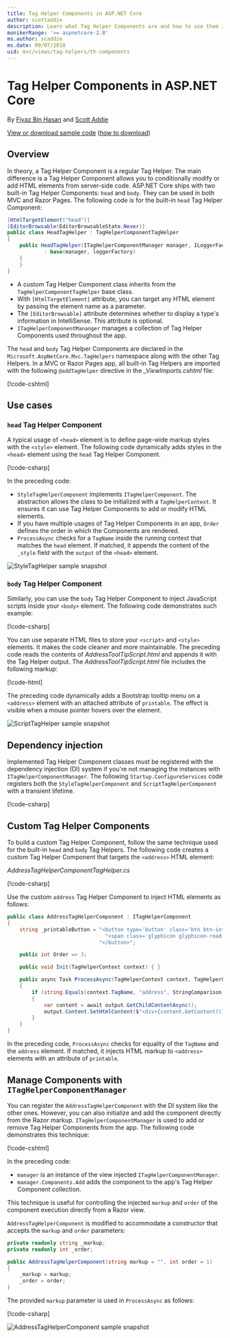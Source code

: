 ```yaml
---
title: Tag Helper Components in ASP.NET Core
author: scottaddie
description: Learn what Tag Helper Components are and how to use them in ASP.NET Core.
monikerRange: '>= aspnetcore-2.0'
ms.author: scaddie
ms.date: 09/07/2018
uid: mvc/views/tag-helpers/th-components
---
```

# Tag Helper Components in ASP.NET Core

By [Fiyaz Bin Hasan](https://github.com/fiyazbinhasan) and [Scott Addie](https://twitter.com/Scott_Addie)

[View or download sample code](https://github.com/aspnet/Docs/tree/master/aspnetcore/mvc/views/tag-helpers/th-components/samples) ([how to download](xref:tutorials/index#how-to-download-a-sample))

## Overview

In theory, a Tag Helper Component is a regular Tag Helper. The main difference is a Tag Helper Component allows you to conditionally modify or add HTML elements from server-side code. ASP.NET Core ships with two built-in Tag Helper Components: `head` and `body`. They can be used in both MVC and Razor Pages. The following code is for the built-in `head` Tag Helper Component:

```csharp
[HtmlTargetElement("head")]
[EditorBrowsable(EditorBrowsableState.Never)]
public class HeadTagHelper : TagHelperComponentTagHelper
{
	public HeadTagHelper(ITagHelperComponentManager manager, ILoggerFactory loggerFactory)
            : base(manager, loggerFactory)
	{
	}
}
```

* A custom Tag Helper Component class inherits from the `TagHelperComponentTagHelper` base class.
* With `[HtmlTargetElement]` attribute, you can target any HTML element by passing the element name as a parameter.
* The `[EditorBrowsable]` attribute determines whether to display a type's information in IntelliSense. This attribute is optional.
* `ITagHelperComponentMananger` manages a collection of Tag Helper Components used throughout the app.

The `head` and `body` Tag Helper Components are declared in the `Microsoft.AspNetCore.Mvc.TagHelpers` namespace along with the other Tag Helpers. In a MVC or Razor Pages app, all built-in Tag Helpers are imported with the following `@addTagHelper` directive in the *_ViewImports.cshtml* file:

[!code-cshtml[](th-components/samples/RazorPagesSample/Pages/_ViewImports.cshtml?name=snippet_AddTagHelperDirective)]

## Use cases

### `head` Tag Helper Component

A typical usage of `<head>` element is to define page-wide markup styles with the `<style>` element. The following code dynamically adds styles in the `<head>` element using the `head` Tag Helper Component.

[!code-csharp[](th-components/samples/RazorPagesSample/TagHelpers/StyleTagHelperComponent.cs?name=snippet_StyleTagHelperComponentClass)]

In the preceding code:

* `StyleTagHelperComponent` implements `ITagHelperComponent`. The abstraction allows the class to be initialized with a `TagHelperContext`. It ensures it can use Tag Helper Components to add or modify HTML elements.
* If you have multiple usages of Tag Helper Components in an app, `Order` defines the order in which the Components are rendered.
* `ProcessAsync` checks for a `TagName` inside the running context that matches the `head` element. If matched, it appends the content of the `_style` field with the `output` of the `<head>` element.

![StyleTagHelper sample snapshot](th-components/_static/style-tag-helper-component.png)

### `body` Tag Helper Component

Similarly, you can use the `body` Tag Helper Component to inject JavaScript scripts inside your `<body>` element. The following code demonstrates such example:

[!code-csharp[](th-components/samples/RazorPagesSample/TagHelpers/ScriptTagHelperComponent.cs?name=snippet_ScriptTagHelperComponentClass)]

You can use separate HTML files to store your `<script>` and `<style>` elements. It makes the code cleaner and more maintainable. The preceding code reads the contents of *AddressToolTipScript.html* and appends it with the Tag Helper output. The *AddressToolTipScript.html* file includes the following markup:

[!code-html[](th-components/samples/RazorPagesSample/Files/AddressToolTipScript.html)]

The preceding code dynamically adds a Bootstrap tooltip menu on a `<address>` element with an attached attribute of `printable`. The effect is visible when a mouse pointer hovers over the element.

![ScriptTagHelper sample snapshot](th-components/_static/script-tag-helper-component.png)

## Dependency injection

Implemented Tag Helper Component classes must be registered with the dependency injection (DI) system if you're not managing the instances with `ITagHelperComponentManager`. The following `Startup.ConfigureServices` code registers both the `StyleTagHelperComponent` and `ScriptTagHelperComponent` with a transient lifetime.

[!code-csharp[](th-components/samples/RazorPagesSample/Startup.cs?name=snippet_ConfigureServices&highlight=11-12)]

## Custom Tag Helper Components

To build a custom Tag Helper Component, follow the same technique used for the built-in `head` and `body` Tag Helpers. The following code creates a custom Tag Helper Component that targets the `<address>` HTML element:

*AddressTagHelperComponentTagHelper.cs*

[!code-csharp[](th-components/samples/RazorPagesSample/TagHelpers/AddressTagHelperComponentTagHelper.cs?name=snippet_AddressTagHelperComponentTagHelperClass)]

Use the custom `address` Tag Helper Component to inject HTML elements as follows:

```csharp
public class AddressTagHelperComponent : ITagHelperComponent
{
	string _printableButton = "<button type='button' class='btn btn-info' onclick=\"window.open('https://www.google.com/maps/place/Microsoft+Way,+Redmond,+WA+98052,+USA/@47.6414942,-122.1327809,17z/')\">" +
		                        "<span class='glyphicon glyphicon-road' aria-hidden='true'></span>" +
		                      "</button>";

	public int Order => 3;

	public void Init(TagHelperContext context) { }

	public async Task ProcessAsync(TagHelperContext context, TagHelperOutput output)
    {
		if (string.Equals(context.TagName, "address", StringComparison.OrdinalIgnoreCase) && output.Attributes.ContainsName("printable"))
        {
			var content = await output.GetChildContentAsync();
			output.Content.SetHtmlContent($"<div>{content.GetContent()}</div>{_printableButton}");
        }
    }
}
```

In the preceding code, `ProcessAsync` checks for equality of the `TagName` and the `address` element. If matched, it injects HTML markup to `<address>` elements with an attribute of `printable`.

## Manage Components with `ITagHelperComponentManager`

You can register the `AddressTagHelperComponent` with the DI system like the other ones. However, you can also initialize and add the component directly from the Razor markup. `ITagHelperComponentManager` is used to add or remove Tag Helper Components from the app. The following code demonstrates this technique:

[!code-cshtml[](th-components/samples/RazorPagesSample/Pages/Contact.cshtml?name=snippet_ITagHelperComponentManager)]

In the preceding code:

* `manager` is an instance of the view injected `ITagHelperComponentManager`.
* `manager.Components.Add` adds the component to the app's Tag Helper Component collection.

This technique is useful for controlling the injected `markup` and `order` of the component execution directly from a Razor view.

`AddressTagHelperComponent` is modified to accommodate a constructor that accepts the `markup` and `order` parameters:

```csharp
private readonly string _markup;
private readonly int _order;

public AddressTagHelperComponent(string markup = "", int order = 1)
{
	_markup = markup;
	_order = order;
}
```

The provided `markup` parameter is used in `ProcessAsync` as follows:

[!code-csharp[](th-components/samples/RazorPagesSample/TagHelpers/AddressTagHelperComponent.cs?name=snippet_ProcessAsync)]

![AddressTagHelperComponent sample snapshot](th-components/_static/address-tag-helper-component.png)
